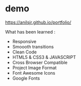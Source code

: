 # demo
https://anilsjr.github.io/portfolio/

What has been learned :
- Responsive 
- Smoooth transitions
- Clean Code
- HTML5 & CSS3 & JAVASCRIPT
- Cross Browser Compatible
- Project Image Format
- Font Awesome Icons
- Google Fonts


